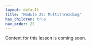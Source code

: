 ```yaml
---
layout: default
title: "Module 25: Multithreading"
has_children: true
nav_order: 25
---
```


Content for this lesson is coming soon.

